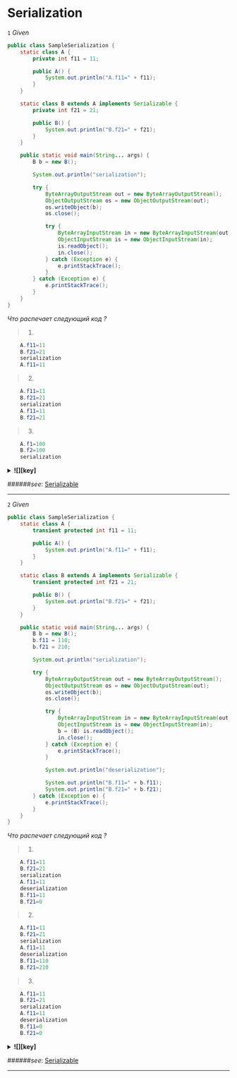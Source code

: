 # Serialization #

<a name="a1"></a>
`1` *Given*

```java
public class SampleSerialization {
    static class A {
        private int f11 = 11;

        public A() {
            System.out.println("A.f11=" + f11);
        }
    }

    static class B extends A implements Serializable {
        private int f21 = 21;

        public B() {
            System.out.println("B.f21=" + f21);
        }
    }

    public static void main(String... args) {
        B b = new B();

        System.out.println("serialization");

        try {
            ByteArrayOutputStream out = new ByteArrayOutputStream();
            ObjectOutputStream os = new ObjectOutputStream(out);
            os.writeObject(b);
            os.close();

            try {
                ByteArrayInputStream in = new ByteArrayInputStream(out.toByteArray());
                ObjectInputStream is = new ObjectInputStream(in);
                is.readObject();
                in.close();
            } catch (Exception e) {
                e.printStackTrace();
            }
        } catch (Exception e) {
            e.printStackTrace();
        }
    }
}
```

*Что распечает следующий код ?*
>1.
```java 
    A.f11=11
    B.f21=21
    serialization
    A.f11=11
```
>2. 
```java 
    A.f11=11
    B.f21=21
    serialization
    A.f11=11
    B.f21=21
```
>3.
```java 
    A.f1=100
    B.f2=100
    serialization
```

<details>
  <summary><strong title="1">![][key]</strong></summary>
    1 are correct.
    During deserialization, the fields of non-serializable classes will be initialized using the public or protected no-arg constructor of the class. A no-arg constructor must be accessible to the subclass that is serializable. The fields of serializable subclasses will be restored from the stream.</br>
    
    <a href="SampleSerialization1.java" title="SampleSerialization1.java">![][code]</a>
</details>

######*see*: [Serializable](http://docs.oracle.com/javase/7/docs/api/index.html?java/io/Serializable.html)

***
<a name="a2"></a>
`2` *Given*

```java
public class SampleSerialization {
    static class A {
        transient protected int f11 = 11;

        public A() {
            System.out.println("A.f11=" + f11);
        }
    }

    static class B extends A implements Serializable {
        transient protected int f21 = 21;

        public B() {
            System.out.println("B.f21=" + f21);
        }
    }

    public static void main(String... args) {
        B b = new B();
        b.f11 = 110;
        b.f21 = 210;

        System.out.println("serialization");

        try {
            ByteArrayOutputStream out = new ByteArrayOutputStream();
            ObjectOutputStream os = new ObjectOutputStream(out);
            os.writeObject(b);
            os.close();

            try {
                ByteArrayInputStream in = new ByteArrayInputStream(out.toByteArray());
                ObjectInputStream is = new ObjectInputStream(in);
                b = (B) is.readObject();
                in.close();
            } catch (Exception e) {
                e.printStackTrace();
            }

            System.out.println("deserialization");

            System.out.println("B.f11=" + b.f11);
            System.out.println("B.f21=" + b.f21);
        } catch (Exception e) {
            e.printStackTrace();
        }
    }
}
```

*Что распечает следующий код ?*
>1.
```java 
    A.f11=11
    B.f21=21
    serialization
    A.f11=11
    deserialization
    B.f11=11
    B.f21=0
```
>2. 
```java 
    A.f11=11
    B.f21=21
    serialization
    A.f11=11
    deserialization
    B.f11=110
    B.f21=210
```
>3.
```java 
    A.f11=11
    B.f21=21
    serialization
    A.f11=11
    deserialization
    B.f11=0
    B.f21=0
```

<details>
  <summary><strong title="1">![][key]</strong></summary>
    1 are correct.
    During deserialization, the fields of non-serializable classes will be initialized using the public or protected no-arg constructor of the class. A no-arg constructor must be accessible to the subclass that is serializable. The fields of serializable subclasses will be restored from the stream.</br>
    <a href="SampleSerialization2.java" title="SampleSerialization2.java">![][code]</a>
</details>

######*see*: [Serializable](http://docs.oracle.com/javase/7/docs/api/index.html?java/io/Serializable.html)
***

[key]: https://github.com/vnsmn/interview/blob/master/images/key.png
[help]: https://github.com/vnsmn/interview/blob/master/images/question-24.png
[code]: https://github.com/vnsmn/interview/blob/master/images/source-code-24.png
